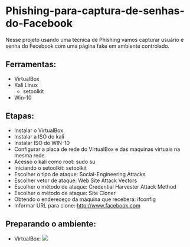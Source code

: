 # Phishing-para-captura-de-senhas-do-Facebook
Nesse projeto usando uma técnica de Phishing vamos capturar usuário e senha do Fecebook com uma página fake em ambiente controlado.

## Ferramentas:
  - VirtualBox
  - Kali Linux
     - setoolkit
  - Win-10

## Etapas: 
  - Instalar o VirtualBox
  - Instalar a ISO do kali
  - Instalar ISO do WIN-10
  - Configurar a placa de rede do VirtualBox e das máquinas virtuais na mesma rede
  - Acesso o kali como root: sudo su
  - Iniciando o setoolkit: setoolkit
  - Escolher o tipo de ataque: Social-Engineering Attacks
  - Escolher vetor de ataque: Web Site Attack Vectors
  - Escolher o método de ataque: Credential Harvester Attack Method
  - Escolher o método de ataque: Site Cloner
  - Obtendo o endereceço da máquina que receberá: ifconfig
  - Informar URL para clone: http://www.facebook.com

## Preparando o ambiente:

- VirtualBox:
  <img src="![image](https://github.com/user-attachments/assets/7ccd3ad9-4efd-4dfc-ba97-0e69dcb5def2)">
  

  
  

